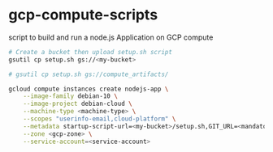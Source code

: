 # gcp-compute-scripts

script to build and run a node.js Application on GCP compute

```sh
# Create a bucket then upload setup.sh script
gsutil cp setup.sh gs://<my-bucket>

# gsutil cp setup.sh gs://compute_artifacts/

```

```sh
gcloud compute instances create nodejs-app \
    --image-family debian-10 \
    --image-project debian-cloud \
    --machine-type <machine-type> \
    --scopes "userinfo-email,cloud-platform" \
    --metadata startup-script-url=<my-bucket>/setup.sh,GIT_URL=<mandatory git url to clone project>,<other custom metadatas> \
    --zone <gcp-zone> \
    --service-account=<service-account>
```
